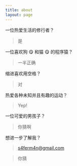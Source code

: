 ```yaml
---
title: about
layout: page
---
```


一位热爱生活的修行者？

> 是

一位喜欢狗 :yum: 和猫 :yum: 的程序猿？

> 一半正确

缩进喜欢用空格？

> 对

热爱各种未知并且有趣的运动？

> Yep!

一位可爱的男孩子？

> 你猜啊

想进一步了解我？

> s4ferm4n@gmail.com



> 你猜

